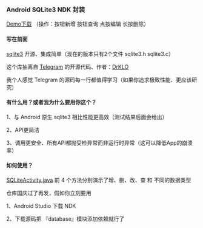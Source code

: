 
### Android SQLite3 NDK 封装

[Demo下载](https://github.com/iqosjay/SQLite3/releases/download/1.0.0/sqlite3_demo_1.0.0.apk)
（操作：按钮新增 按钮查询 点按编辑 长按删除）

#### 写在前面 

[sqlite3](https://sqlite.org/index.html) 开源、集成简单（现在的版本只有2个文件 sqlite3.h sqlite3.c）

这个库抽离自 [Telegram](https://github.com/DrKLO/Telegram) 的开源代码、作者：[DrKLO](https://github.com/DrKLO)

我个人感觉 Telegram 的源码每一行都值得学习（如果你追求极致性能、更应该研究）

#### 有什么用？或者我为什么要用你这个？

1、与 Android 原生 sqlite3 相比性能更高效（测试结果后面会给出）

2、API更简洁

3、调用更安全、所有API都抛受检异常而非运行时异常（这可以降低App的崩溃率）


#### 如何使用？

[SQLiteActivity.java](https://github.com/iqosjay/SQLite3/blob/main/app/src/main/java/com/roy/sqlite3/SQLiteActivity.java) 前 4 个方法分别演示了增、删、改、查 和 不同的数据类型

仓库国庆过了再发，假如你立刻要用

1、Android Studio 下载 NDK

2、下载源码把 『database』模块添加依赖就行了

